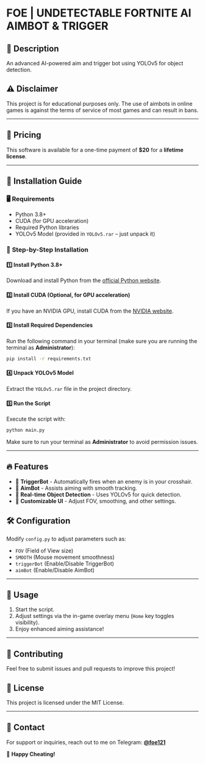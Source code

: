 # **FOE | UNDETECTABLE FORTNITE AI AIMBOT & TRIGGER**

## 📌 **Description**
An advanced AI-powered aim and trigger bot using YOLOv5 for object detection.

## ⚠️ **Disclaimer**
This project is for educational purposes only. The use of aimbots in online games is against the terms of service of most games and can result in bans.

---

## 💸 **Pricing**
This software is available for a one-time payment of **$20** for a **lifetime license**.

---

## 📂 **Installation Guide**

### 🖥️ **Requirements**
- Python 3.8+
- CUDA (for GPU acceleration)
- Required Python libraries
- YOLOv5 Model (provided in `YOLOv5.rar` – just unpack it)

### 🔧 **Step-by-Step Installation**

#### 1️⃣ **Install Python 3.8+**
Download and install Python from the [official Python website](https://www.python.org/downloads/).

#### 2️⃣ **Install CUDA (Optional, for GPU acceleration)**
If you have an NVIDIA GPU, install CUDA from the [NVIDIA website](https://developer.nvidia.com/cuda-downloads).

#### 3️⃣ **Install Required Dependencies**
Run the following command in your terminal (make sure you are running the terminal as **Administrator**):
```sh
pip install -r requirements.txt
```

#### 4️⃣ **Unpack YOLOv5 Model**
Extract the `YOLOv5.rar` file in the project directory.

#### 5️⃣ **Run the Script**
Execute the script with:
```sh
python main.py
```

Make sure to run your terminal as **Administrator** to avoid permission issues.

---

## 🔥 **Features**
- 🎯 **TriggerBot** - Automatically fires when an enemy is in your crosshair.
- 🏹 **AimBot** - Assists aiming with smooth tracking.
- 📸 **Real-time Object Detection** - Uses YOLOv5 for quick detection.
- 🎨 **Customizable UI** - Adjust FOV, smoothing, and other settings.

## 🛠️ **Configuration**
Modify `config.py` to adjust parameters such as:
- `FOV` (Field of View size)
- `SMOOTH` (Mouse movement smoothness)
- `triggerBot` (Enable/Disable TriggerBot)
- `aimBot` (Enable/Disable AimBot)

---

## 🎯 **Usage**
1. Start the script.
2. Adjust settings via the in-game overlay menu (`Home` key toggles visibility).
3. Enjoy enhanced aiming assistance!

---

## 🤝 **Contributing**
Feel free to submit issues and pull requests to improve this project!

## 📜 **License**
This project is licensed under the MIT License.

---

## 📱 **Contact**
For support or inquiries, reach out to me on Telegram: **[@foe121](https://t.me/foe121)**

🚀 **Happy Cheating!**
